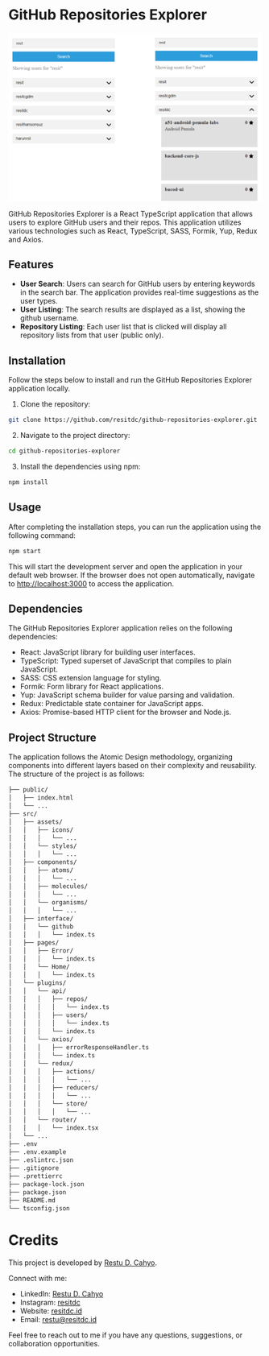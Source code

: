 # GitHub Repositories Explorer

![GitHub Repositories Explorer](/public/project-screenshot.png)

GitHub Repositories Explorer is a React TypeScript application that allows users to explore GitHub users and their repos. This application utilizes various technologies such as React, TypeScript, SASS, Formik, Yup, Redux and Axios.

## Features

- **User Search**: Users can search for GitHub users by entering keywords in the search bar. The application provides real-time suggestions as the user types.
- **User Listing**: The search results are displayed as a list, showing the github username.
- **Repository Listing**: Each user list that is clicked will display all repository lists from that user (public only).

## Installation

Follow the steps below to install and run the GitHub Repositories Explorer application locally.

1. Clone the repository:

```bash
git clone https://github.com/resitdc/github-repositories-explorer.git
```

2. Navigate to the project directory:

```bash
cd github-repositories-explorer
```

3. Install the dependencies using npm:

```bash
npm install
```

## Usage

After completing the installation steps, you can run the application using the following command:

```bash
npm start
```

This will start the development server and open the application in your default web browser. If the browser does not open automatically, navigate to [http://localhost:3000](http://localhost:3000) to access the application.

## Dependencies

The GitHub Repositories Explorer application relies on the following dependencies:

- React: JavaScript library for building user interfaces.
- TypeScript: Typed superset of JavaScript that compiles to plain JavaScript.
- SASS: CSS extension language for styling.
- Formik: Form library for React applications.
- Yup: JavaScript schema builder for value parsing and validation.
- Redux: Predictable state container for JavaScript apps.
- Axios: Promise-based HTTP client for the browser and Node.js.

## Project Structure

The application follows the Atomic Design methodology, organizing components into different layers based on their complexity and reusability. The structure of the project is as follows:

```
├── public/
│   ├── index.html
│   └── ...
├── src/
│   ├── assets/
│   │   ├── icons/
│   │   │   └── ...
│   │   └── styles/
│   │   │   └── ...
│   ├── components/
│   │   ├── atoms/
│   │   │   └── ...
│   │   ├── molecules/
│   │   │   └── ...
│   │   └── organisms/
│   │   │   └── ...
│   ├── interface/
│   │   └── github
│   │   │   └── index.ts
│   ├── pages/
│   │   ├── Error/
│   │   │   └── index.ts
│   │   └── Home/
│   │   │   └── index.ts
│   └── plugins/
│   │   └── api/
│   │   │   ├── repos/
│   │   │   │   └── index.ts
│   │   │   ├── users/
│   │   │   │   └── index.ts
│   │   │   └── index.ts
│   │   └── axios/
│   │   │   ├── errorResponseHandler.ts
│   │   │   └── index.ts
│   │   └── redux/
│   │   │   ├── actions/
│   │   │   │   └── ...
│   │   │   ├── reducers/
│   │   │   │   └── ...
│   │   │   └── store/
│   │   │   │   └── ...
│   │   └── router/
│   │   │   └── index.tsx
│   └── ...
├── .env
├── .env.example
├── .eslintrc.json
├── .gitignore
├── .prettierrc
├── package-lock.json
├── package.json
├── README.md
└── tsconfig.json
```

# Credits

This project is developed by [Restu D. Cahyo](http://resitdc.id/).

Connect with me:

- LinkedIn: [Restu D. Cahyo](https://www.linkedin.com/in/resitdc/)
- Instagram: [resitdc](https://www.instagram.com/resitdc/)
- Website: [resitdc.id](http://resitdc.id/)
- Email: restu@resitdc.id

Feel free to reach out to me if you have any questions, suggestions, or collaboration opportunities.
